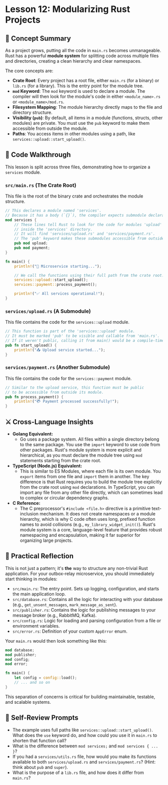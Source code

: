 # Lesson 12: Modularizing Rust Projects

## 🧠 Concept Summary
As a project grows, putting all the code in `main.rs` becomes unmanageable. Rust has a powerful **module system** for splitting code across multiple files and directories, creating a clean hierarchy and clear namespaces.

The core concepts are:

-   **Crate Root**: Every project has a root file, either `main.rs` (for a binary) or `lib.rs` (for a library). This is the entry point for the module tree.
-   **`mod` Keyword**: The `mod` keyword is used to declare a module. The compiler will then look for the module's code in either `<module_name>.rs` or `<module_name>/mod.rs`.
-   **Filesystem Mapping**: The module hierarchy directly maps to the file and directory structure.
-   **Visibility (`pub`)**: By default, all items in a module (functions, structs, other modules) are private. You must use the `pub` keyword to make them accessible from outside the module.
-   **Paths**: You access items in other modules using a path, like `services::upload::start_upload()`.

## 🧩 Code Walkthrough
This lesson is split across three files, demonstrating how to organize a `services` module.

### `src/main.rs` (The Crate Root)
This file is the root of the binary crate and orchestrates the module structure.
```rust
// This declares a module named 'services'.
// Because it has a body (`{}`), the compiler expects submodule declarations inside.
mod services {
    // These lines tell Rust to look for the code for modules 'upload' and 'payment'
    // inside the 'services' directory.
    // It will find 'services/upload.rs' and 'services/payment.rs'.
    // The 'pub' keyword makes these submodules accessible from outside the 'services' module.
    pub mod upload;
    pub mod payment;
}

fn main() {
    println!("🚀 Microservice starting...");

    // We call the functions using their full path from the crate root.
    services::upload::start_upload();
    services::payment::process_payment();

    println!("✅ All services operational!");
}
```

### `services/upload.rs` (A Submodule)
This file contains the code for the `services::upload` module.
```rust
// This function is part of the 'services::upload' module.
// It must be marked 'pub' to be visible and callable from 'main.rs'.
// If it weren't public, calling it from main() would be a compile-time error.
pub fn start_upload() {
    println!("📤 Upload service started...");
}
```

### `services/payment.rs` (Another Submodule)
This file contains the code for the `services::payment` module.
```rust
// Similar to the upload service, this function must be public
// to be accessible from outside its module.
pub fn process_payment() {
    println!("💳 Payment processed successfully!");
}
```

## ⚔️ Cross-Language Insights
-   **Golang Equivalent:**
    -   Go uses a package system. All files within a single directory belong to the same package. You use the `import` keyword to use code from other packages. Rust's module system is more explicit and hierarchical, as you must declare the module tree using `mod` statements starting from the crate root.
-   **TypeScript (Node.js) Equivalent:**
    -   This is similar to ES Modules, where each file is its own module. You `export` items from one file and `import` them in another. The key difference is that Rust requires you to build the module tree explicitly from the crate root using `mod` declarations. In TypeScript, you can import any file from any other file directly, which can sometimes lead to complex or circular dependency graphs.
-   **C Reference:**
    -   The C preprocessor's `#include <file.h>` directive is a primitive text-inclusion mechanism. It does not create namespaces or a module hierarchy, which is why C code often uses long, prefixed function names to avoid collisions (e.g., `my_library_widget_init()`). Rust's module system is a core, language-level feature that provides robust namespacing and encapsulation, making it far superior for organizing large projects.

## 🚀 Practical Reflection
This is not just a pattern; it's **the** way to structure any non-trivial Rust application. For your outbox-relay microservice, you should immediately start thinking in modules:

-   `src/main.rs`: The entry point. Sets up logging, configuration, and starts the main application loop.
-   `src/database.rs`: Contains all the logic for interacting with your database (e.g., `get_unsent_messages`, `mark_message_as_sent`).
-   `src/publisher.rs`: Contains the logic for publishing messages to your message broker (e.g., RabbitMQ, Kafka).
-   `src/config.rs`: Logic for loading and parsing configuration from a file or environment variables.
-   `src/error.rs`: Definition of your custom `AppError` enum.

Your `main.rs` would then look something like this:
```rust
mod database;
mod publisher;
mod config;
mod error;

fn main() {
    let config = config::load();
    // ... and so on
}
```
This separation of concerns is critical for building maintainable, testable, and scalable systems.

## 🧩 Self-Review Prompts
-   The example uses full paths like `services::upload::start_upload()`. What does the `use` keyword do, and how could you use it in `main.rs` to shorten that function call?
-   What is the difference between `mod services;` and `mod services { ... }`?
-   If you had a `services/utils.rs` file, how would you make its functions available to both `services/upload.rs` and `services/payment.rs`? (Hint: think about `pub` and `super`).
-   What is the purpose of a `lib.rs` file, and how does it differ from `main.rs`?
